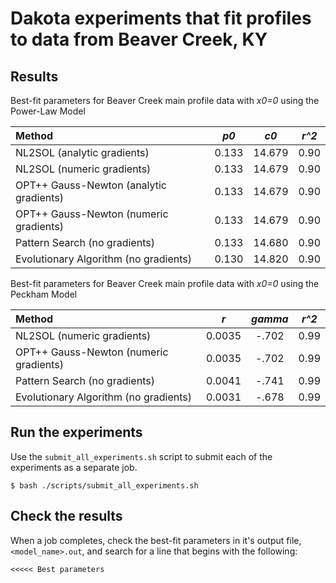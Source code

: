 Dakota experiments that fit profiles to data from Beaver Creek, KY
==================================================================

Results
-------

Best-fit parameters for Beaver Creek main profile data with *x0=0* using the
Power-Law Model

| Method                                  | *p0*  | *c0*   | *r^2* |
| :-------------------------------------- | :---: | :----: | :---: |
| NL2SOL (analytic gradients)             | 0.133 | 14.679 |  0.90 |
| NL2SOL (numeric gradients)              | 0.133 | 14.679 |  0.90 |
| OPT++ Gauss-Newton (analytic gradients) | 0.133 | 14.679 |  0.90 |
| OPT++ Gauss-Newton (numeric gradients)  | 0.133 | 14.679 |  0.90 |
| Pattern Search (no gradients)           | 0.133 | 14.680 |  0.90 |
| Evolutionary Algorithm (no gradients)   | 0.130 | 14.820 |  0.90 |

Best-fit parameters for Beaver Creek main profile data with *x0=0* using the
Peckham Model

| Method                                  | *r*  | *gamma* | *r^2* |
| :-------------------------------------- | :----: | :---: | :---: |
| NL2SOL (numeric gradients)              | 0.0035 | -.702 |  0.99 |
| OPT++ Gauss-Newton (numeric gradients)  | 0.0035 | -.702 |  0.99 |
| Pattern Search (no gradients)           | 0.0041 | -.741 |  0.99 |
| Evolutionary Algorithm (no gradients)   | 0.0031 | -.678 |  0.99 |

Run the experiments
-------------------

Use the `submit_all_experiments.sh` script to submit each of the experiments
as a separate job.

    $ bash ./scripts/submit_all_experiments.sh

Check the results
-----------------

When a job completes, check the best-fit parameters in it's output file,
`<model_name>.out`, and search for a line that begins with the following:

    <<<<< Best parameters

